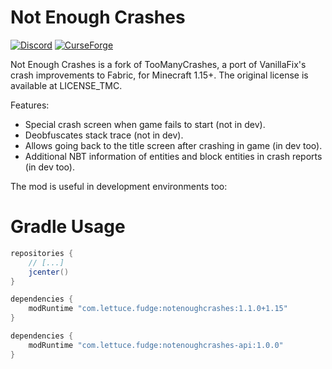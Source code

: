 # Not Enough Crashes
[![Discord](https://img.shields.io/discord/214574167192764416.svg)](https://discord.gg/XBwZJR)
[![CurseForge](http://cf.way2muchnoise.eu/not-enough-crashes.svg)](https://minecraft.curseforge.com/projects/not-enough-crashes)

Not Enough Crashes is a fork of TooManyCrashes, a port of VanillaFix's crash improvements to Fabric, for Minecraft 1.15+.
The original license is available at LICENSE_TMC. 

Features: 
- Special crash screen when game fails to start (not in dev).
- Deobfuscates stack trace (not in dev).
- Allows going back to the title screen after crashing in game (in dev too).
- Additional NBT information of entities and block entities in crash reports (in dev too).

The mod is useful in development environments too:

# Gradle Usage
```groovy
repositories {
    // [...]
    jcenter()
}
```

```groovy
dependencies {
    modRuntime "com.lettuce.fudge:notenoughcrashes:1.1.0+1.15"
}
```
```groovy
dependencies {
    modRuntime "com.lettuce.fudge:notenoughcrashes-api:1.0.0"
}
```
